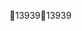 13939                                                 1 3 9 3 9                                                                                                 